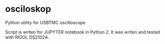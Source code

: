 # osciloskop
Python utility for USBTMC oscilloscope

Script is writen for JUPYTER notebook in Python 2.
It was writen and tested with RIGOL DS2102A.

